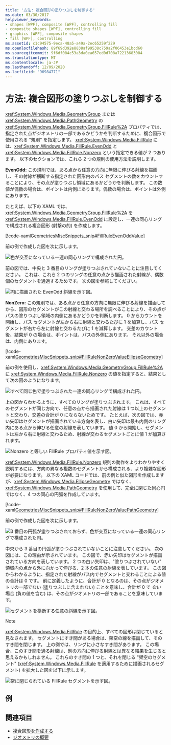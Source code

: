 ```yaml
---
title: '方法: 複合図形の塗りつぶしを制御する'
ms.date: 03/30/2017
helpviewer_keywords:
- shapes [WPF], composite [WPF], controlling fill
- composite shapes [WPF], controlling fill
- graphics [WPF], composite shapes
- fill [WPF], controlling
ms.assetid: c1c94575-9eca-48a5-a49a-2ec65259f229
ms.openlocfilehash: 89f69d392e8838af99538c759a2f06453e1bcd60
ms.sourcegitcommit: 9f6df084c53a3da0ea657ed0d708a72213683084
ms.translationtype: MT
ms.contentlocale: ja-JP
ms.lasthandoff: 12/09/2020
ms.locfileid: "96984771"
---
```

# <a name="how-to-control-the-fill-of-a-composite-shape"></a>方法: 複合図形の塗りつぶしを制御する

<xref:System.Windows.Media.GeometryGroup> または <xref:System.Windows.Media.PathGeometry> の <xref:System.Windows.Media.GeometryGroup.FillRule%2A> プロパティでは、指定された点がジオメトリの一部であるかどうかを判断するために、複合図形で使用される "規則" を指定します。 <xref:System.Windows.Media.FillRule> には、<xref:System.Windows.Media.FillRule.EvenOdd> と <xref:System.Windows.Media.FillRule.Nonzero> という指定できる値が 2 つあります。 以下のセクションでは、これら 2 つの規則の使用方法を説明します。

**EvenOdd:** この規則では、ある点から任意の方向に無限に伸びる射線を描画し、その射線が横断する指定された図形内のパス セグメントの数をカウントすることにより、その点が塗りつぶし領域にあるかどうかを判断します。 この数値が偶数の場合は、ポイントは内側にあります。偶数の場合は、ポイントは外側にあります。

たとえば、以下の XAML では、<xref:System.Windows.Media.GeometryGroup.FillRule%2A> を <xref:System.Windows.Media.FillRule.EvenOdd> に設定し、一連の同心リングで構成される複合図形 (射撃の的) を作成します。

[!code-xaml[GeometriesMiscSnippets_snip#FillRuleEvenOddValue](~/samples/snippets/xaml/VS_Snippets_Wpf/GeometriesMiscSnippets_snip/XAML/FillRuleExample.xaml#fillruleevenoddvalue)]

前の例で作成した図を次に示します。

![色が交互になっている一連の同心リングで構成された円。](./media/how-to-control-the-fill-of-a-composite-shape/fillrule-evenodd-property.png)

前の図では、中央と 3 番目のリングが塗りつぶされていないことに注目してください。 これは、これら 2 つのリングの任意の点から描画された射線が、偶数個のセグメントを通過するためです。 次の図を参照してください。

![円に描画された EvenOdd 斜線を示す図。](./media/how-to-control-the-fill-of-a-composite-shape/fillrule-evenodd-rays.png)

**NonZero:** この規則では、ある点から任意の方向に無限に伸びる射線を描画してから、図形のセグメントがこの射線と交わる場所を調べることにより、その点がパスの塗りつぶし領域の内側にあるかどうかを判断します。 0 からカウントを開始し、パス セグメントが左から右に射線と交わるたびに 1 を加算し、パス セグメントが右から左に射線と交わるたびに 1 を減算します。 交差のカウント後、結果が 0 の場合は、ポイントは、パスの外側にあります。 それ以外の場合は、内側にあります。

[!code-xaml[GeometriesMiscSnippets_snip#FillRuleNonZeroValueEllipseGeometry](~/samples/snippets/xaml/VS_Snippets_Wpf/GeometriesMiscSnippets_snip/XAML/FillRuleExample.xaml#fillrulenonzerovalueellipsegeometry)]

前の例を使用し、<xref:System.Windows.Media.GeometryGroup.FillRule%2A> に <xref:System.Windows.Media.FillRule.Nonzero> の値を指定すると、結果として次の図のようになります。

![すべて同じ色で塗りつぶされた一連の同心リングで構成された円。](./media/how-to-control-the-fill-of-a-composite-shape/fillrule-value-nonzero.png)

上の図からわかるように、すべてのリングが塗りつぶされます。 これは、すべてのセグメントが同じ方向で、任意の点から描画された射線は 1 つ以上のセグメントと交わり、交差の合計が 0 にならないためです。 たとえば、次の図では、赤い矢印はセグメントが描画されている方向を表し、白い矢印は最も内側のリング内にある点から伸びる任意の射線を表しています。 値 0 から開始し、セグメントは左から右に射線と交わるため、射線が交わるセグメントごとに値 1 が加算されます。

![Nonzero と等しい FillRule プロパティ値を示す図。](./media/how-to-control-the-fill-of-a-composite-shape/fillrule-value-equal-nonzero.png)

<xref:System.Windows.Media.FillRule.Nonzero> 規則の動作をよりわかりやすく説明するには、方向の異なる複数のセグメントから構成される、より複雑な図形が必要になります。 以下の XAML コードでは、前の例と似た図形を作成しますが、<xref:System.Windows.Media.EllipseGeometry> ではなく、<xref:System.Windows.Media.PathGeometry> を使用して、完全に閉じた同心円ではなく、4 つの同心の円弧を作成しています。

[!code-xaml[GeometriesMiscSnippets_snip#FillRuleNonZeroValuePathGeometry](~/samples/snippets/xaml/VS_Snippets_Wpf/GeometriesMiscSnippets_snip/XAML/FillRuleExample.xaml#fillrulenonzerovaluepathgeometry)]

前の例で作成した図を次に示します。

![3 番目の円弧が塗りつぶされておらず、色が交互になっている一連の同心リングで構成された円。](./media/how-to-control-the-fill-of-a-composite-shape/pathgeometry-concentric-arcs.png)

中央から 3 番目の円弧が塗りつぶされていないことに注意してください。 次の図には、この理由が示されています。 この図で、赤い矢印はセグメントが描画されている方向を表しています。 2 つの白い矢印は、"塗りつぶされていない" 領域内の点から外に向かって伸びる、2 本の任意の射線を表しています。 この図からわかるように、指定された射線がパス内でセグメントと交わることによる値の合計は 0 です。 前に定義したように、合計が 0 となるのは、その点がジオメトリの一部でない (塗りつぶしに含まれない) ことを意味し、合計が 0 で *ない* 場合 (負の値を含む) は、その点がジオメトリの一部であることを意味しています。

![セグメントを横断する任意の斜線を示す図。](./media/how-to-control-the-fill-of-a-composite-shape/arbitrary-ray-cross-segment.png)

> [!NOTE]
> <xref:System.Windows.Media.FillRule> の目的上、すべての図形は閉じていると見なされます。 セグメントにすき間がある場合は、架空の線を描画して、そのすき間を閉じます。 上の例では、リングに小さなすき間があります。 この場合、このすき間を通る射線は、別の方向に伸びる射線とは異なる結果を生じると思えるかもしれません。 これらのすき間の 1 つと、それを閉じる "架空のセグメント" (<xref:System.Windows.Media.FillRule> を適用するために描画されるセグメント) を拡大した図を以下に示します。

![常に閉じられている FillRule セグメントを示す図。](./media/how-to-control-the-fill-of-a-composite-shape/fillrule-closed-segments.png)

## <a name="example"></a>例

## <a name="see-also"></a>関連項目

- [複合図形を作成する](how-to-create-a-composite-shape.md)
- [ジオメトリの概要](geometry-overview.md)
